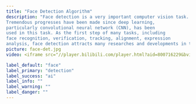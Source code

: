 ```yaml
---
title: "Face Detection Algorithm"
description: "Face detection is a very important computer vision task.
Tremendous progresses have been made since deep learning,
particularly convolutional neural network (CNN), has been
used in this task. As the first step of many tasks, including
face recognition, verification, tracking, alignment, expression
analysis, face detection attracts many researches and developments in the academia and the industry."
picture: face-det.jpg
video: <iframe src="//player.bilibili.com/player.html?aid=800716229&bvid=BV13y4y1i7Fg&cid=267205781&page=1" scrolling="no" border="0" frameborder="no" framespacing="0" allowfullscreen="true" align="center" height="350" width="100%""> </iframe>

label_default: "face" 
label_primary: "detection"
label_success: "ai"
label_info: ""
label_warning: ""
label_danger: ""
---
```


